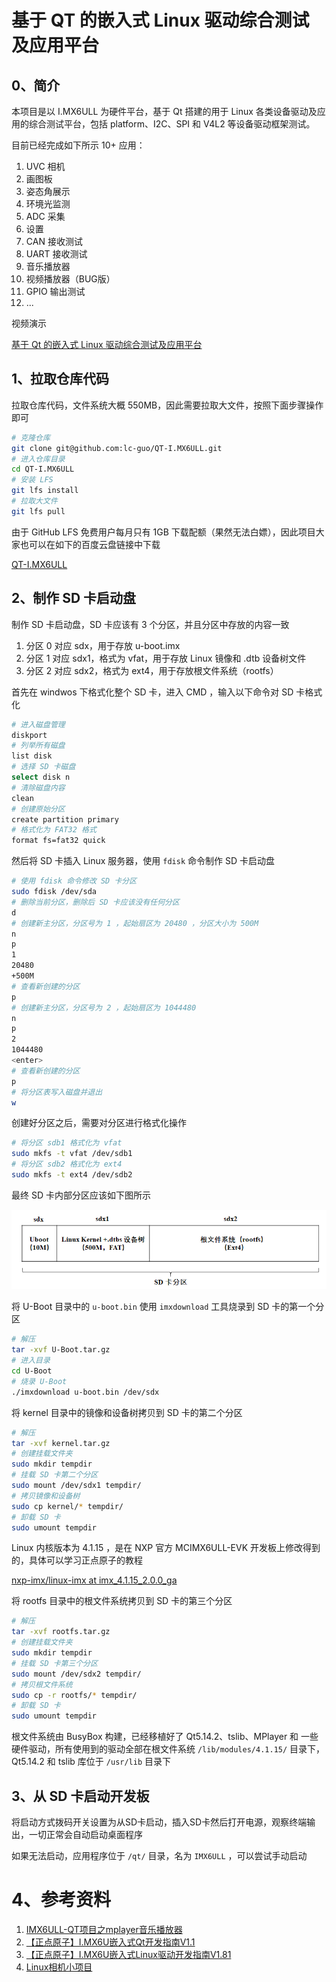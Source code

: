 # 基于 QT 的嵌入式 Linux 驱动综合测试及应用平台

## 0、简介

本项目是以 I.MX6ULL 为硬件平台，基于 Qt 搭建的用于 Linux 各类设备驱动及应用的综合测试平台，包括 platform、I2C、SPI 和 V4L2 等设备驱动框架测试。

目前已经完成如下所示 10+ 应用：

1. UVC 相机
2. 画图板
3. 姿态角展示
4. 环境光监测
5. ADC 采集
6. 设置
7. CAN 接收测试
8. UART 接收测试
9. 音乐播放器
10. 视频播放器（BUG版）
11. GPIO 输出测试
12. ...


视频演示

[基于 Qt 的嵌入式 Linux 驱动综合测试及应用平台](https://www.bilibili.com/video/BV1fpb1edEFf/?share_source=copy_web&vd_source=7bc1e04febb8764f047d17d062e1688d)

## 1、拉取仓库代码

拉取仓库代码，文件系统大概 550MB，因此需要拉取大文件，按照下面步骤操作即可

```bash
# 克隆仓库
git clone git@github.com:lc-guo/QT-I.MX6ULL.git
# 进入仓库目录
cd QT-I.MX6ULL
# 安装 LFS
git lfs install
# 拉取大文件
git lfs pull
```

由于 GitHub LFS 免费用户每月只有 1GB 下载配额（果然无法白嫖），因此项目大家也可以在如下的百度云盘链接中下载

[QT-I.MX6ULL](https://pan.baidu.com/s/1xRJXqCw2X0s4M2jTYnzlpQ?pwd=cxmi)

## 2、制作 SD 卡启动盘

制作 SD 卡启动盘，SD 卡应该有 3 个分区，并且分区中存放的内容一致

1. 分区 0 对应 sdx，用于存放 u-boot.imx
2. 分区 1 对应 sdx1，格式为 vfat，用于存放 Linux 镜像和 .dtb 设备树文件
3. 分区 2 对应 sdx2，格式为 ext4，用于存放根文件系统（rootfs）

首先在 windwos 下格式化整个 SD 卡，进入 CMD ，输入以下命令对 SD 卡格式化

```bash
# 进入磁盘管理
diskport
# 列举所有磁盘
list disk
# 选择 SD 卡磁盘
select disk n
# 清除磁盘内容
clean
# 创建原始分区
create partition primary
# 格式化为 FAT32 格式
format fs=fat32 quick
```

然后将 SD 卡插入 Linux 服务器，使用 `fdisk` 命令制作 SD 卡启动盘

```bash
# 使用 fdisk 命令修改 SD 卡分区
sudo fdisk /dev/sda
# 删除当前分区，删除后 SD 卡应该没有任何分区
d
# 创建新主分区，分区号为 1 ，起始扇区为 20480 ，分区大小为 500M
n
p
1
20480
+500M
# 查看新创建的分区
p
# 创建新主分区，分区号为 2 ，起始扇区为 1044480
n
p
2
1044480
<enter>
# 查看新创建的分区
p
# 将分区表写入磁盘并退出
w
```

创建好分区之后，需要对分区进行格式化操作

```bash
# 将分区 sdb1 格式化为 vfat
sudo mkfs -t vfat /dev/sdb1
# 将分区 sdb2 格式化为 ext4
sudo mkfs -t ext4 /dev/sdb2
```

最终 SD 卡内部分区应该如下图所示

![linux_sd_startup.png](https://github.com/lc-guo/QT-I.MX6ULL/blob/main/linux_sd_startup.png)

将 U-Boot 目录中的 `u-boot.bin` 使用 `imxdownload` 工具烧录到 SD 卡的第一个分区

```bash
# 解压
tar -xvf U-Boot.tar.gz
# 进入目录
cd U-Boot
# 烧录 U-Boot 
./imxdownload u-boot.bin /dev/sdx
```

将 kernel 目录中的镜像和设备树拷贝到 SD 卡的第二个分区

```bash
# 解压
tar -xvf kernel.tar.gz
# 创建挂载文件夹
sudo mkdir tempdir
# 挂载 SD 卡第二个分区
sudo mount /dev/sdx1 tempdir/
# 拷贝镜像和设备树
sudo cp kernel/* tempdir/
# 卸载 SD 卡
sudo umount tempdir
```

Linux 内核版本为 4.1.15 ，是在 NXP 官方 MCIMX6ULL-EVK 开发板上修改得到的，具体可以学习正点原子的教程

[nxp-imx/linux-imx at imx_4.1.15_2.0.0_ga](https://github.com/nxp-imx/linux-imx/tree/imx_4.1.15_2.0.0_ga)

将 rootfs 目录中的根文件系统拷贝到 SD 卡的第三个分区

```bash
# 解压
tar -xvf rootfs.tar.gz
# 创建挂载文件夹
sudo mkdir tempdir
# 挂载 SD 卡第三个分区
sudo mount /dev/sdx2 tempdir/
# 拷贝根文件系统
sudo cp -r rootfs/* tempdir/
# 卸载 SD 卡
sudo umount tempdir
```

根文件系统由 BusyBox 构建，已经移植好了 Qt5.14.2、tslib、MPlayer 和 一些硬件驱动，所有使用到的驱动全部在根文件系统 `/lib/modules/4.1.15/` 目录下，Qt5.14.2 和 tslib 库位于 `/usr/lib` 目录下

## 3、从 SD 卡启动开发板

将启动方式拨码开关设置为从SD卡启动，插入SD卡然后打开电源，观察终端输出，一切正常会自动启动桌面程序

如果无法启动，应用程序位于 `/qt/` 目录，名为 `IMX6ULL` ，可以尝试手动启动

# 4、参考资料

1.  [IMX6ULL-QT项目之mplayer音乐播放器](https://blog.csdn.net/qq_40792874/article/details/120564555)
2. [【正点原子】I.MX6U嵌入式Qt开发指南V1.1](https://gitee.com/GuangzhouXingyi/imx6ull-document)
3. [【正点原子】I.MX6U嵌入式Linux驱动开发指南V1.81](https://gitee.com/GuangzhouXingyi/imx6ull-document)
4. [Linux相机小项目](https://gitee.com/chenshao777/linux-camera-mini-project)

